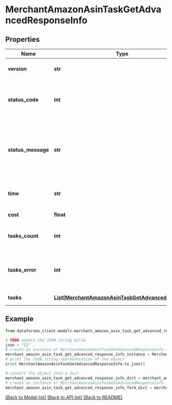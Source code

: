 # MerchantAmazonAsinTaskGetAdvancedResponseInfo


## Properties

Name | Type | Description | Notes
------------ | ------------- | ------------- | -------------
**version** | **str** | the current version of the API | [optional] 
**status_code** | **int** | general status code you can find the full list of the response codes here | [optional] 
**status_message** | **str** | general informational message you can find the full list of general informational messages here | [optional] 
**time** | **str** | total execution time, seconds | [optional] 
**cost** | **float** | total tasks cost, USD | [optional] 
**tasks_count** | **int** | the number of tasks in the tasks array | [optional] 
**tasks_error** | **int** | the number of tasks in the tasks array returned with an error | [optional] 
**tasks** | [**List[MerchantAmazonAsinTaskGetAdvancedTaskInfo]**](MerchantAmazonAsinTaskGetAdvancedTaskInfo.md) | array of tasks | [optional] 

## Example

```python
from dataforseo_client.models.merchant_amazon_asin_task_get_advanced_response_info import MerchantAmazonAsinTaskGetAdvancedResponseInfo

# TODO update the JSON string below
json = "{}"
# create an instance of MerchantAmazonAsinTaskGetAdvancedResponseInfo from a JSON string
merchant_amazon_asin_task_get_advanced_response_info_instance = MerchantAmazonAsinTaskGetAdvancedResponseInfo.from_json(json)
# print the JSON string representation of the object
print MerchantAmazonAsinTaskGetAdvancedResponseInfo.to_json()

# convert the object into a dict
merchant_amazon_asin_task_get_advanced_response_info_dict = merchant_amazon_asin_task_get_advanced_response_info_instance.to_dict()
# create an instance of MerchantAmazonAsinTaskGetAdvancedResponseInfo from a dict
merchant_amazon_asin_task_get_advanced_response_info_form_dict = merchant_amazon_asin_task_get_advanced_response_info.from_dict(merchant_amazon_asin_task_get_advanced_response_info_dict)
```
[[Back to Model list]](../README.md#documentation-for-models) [[Back to API list]](../README.md#documentation-for-api-endpoints) [[Back to README]](../README.md)


